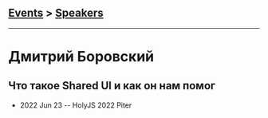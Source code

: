 ## [Events](../README.md) > [Speakers](../speakers.md)
---

# Дмитрий Боровский

## Что такое Shared UI и как он нам помог
- 2022 Jun 23 -- HolyJS 2022 Piter    
